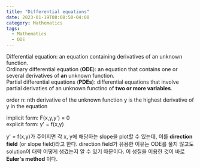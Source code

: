 ```yaml
---
title: "Differential equations"
date: 2023-01-19T08:08:50-04:00
category: Mathematics
tags:
  - Mathematics
  - ODE
---
```


Differential equation: an equation containing derivatives of an unknown function.  
Ordinary differential equation (__ODE__): an equation that contains one or several derivatives of __an__ unknown function.  
Partial differential equations (__PDEs__): differential equations that involve partial derivaties of an unknown functino of __two or more variables__.

order n: nth derivative of the unknown function y is the highest derivative of y in the equation  

implicit form: F(x,y,y') = 0  
explicit form: y' = f(x,y)  

y' = f(x,y)가 주어지면 각 x, y에 해당하는 slope을 plot할 수 있는데, 이를 __direction field__ (or slope field)라고 한다. direction field가 유용한 이유는 ODE를 풀지 않고도 solution이 대략 어떻게 생겼는지 알 수 있기 때문이다. 이 성질을 이용한 것이 바로 __Euler's method__ 이다.  


